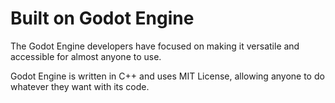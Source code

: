 # Built on Godot Engine

The Godot Engine developers have focused on making it versatile and accessible for almost anyone to use.

Godot Engine is written in C++ and uses MIT License, allowing anyone to do whatever they want with its code.
